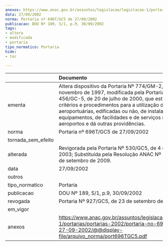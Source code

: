 ```yaml
---
anexos: https://www.anac.gov.br/assuntos/legislacao/legislacao-1/portarias/portarias-2002/portaria-no-696t-gc5-de-27-09-2002/@@display-file/arquivo_norma/port696TGC5.pdf
data: 27/09/2002
norma: Portaria nº 696T/GC5 de 27/09/2002
publicacao: DOU Nº 189, S/1, p.9, 30/09/2002
tags:
- altera
- modificada
- portaria
tipo_normatico: Portaria
hide: 
- toc 
 
---
```


|                    | Documento                                                                                                                                                                                                                                                                                                                                          |
|:-------------------|:---------------------------------------------------------------------------------------------------------------------------------------------------------------------------------------------------------------------------------------------------------------------------------------------------------------------------------------------------|
| ementa             | Altera dispositivo da Portaria Nº 774/GM-2, de 13 de novembro de 1997, modificada pela Portaria Nº 456/GC-5, de 20 de julho de 2000, que estabelece critérios e procedimentos para a utilização de áreas aeroportuárias, edificadas ou não, de instalações, de equipamentos, de facilidades e de serviços nos aeroportos e dá outras providências. |
| norma              | Portaria nº 696T/GC5 de 27/09/2002                                                                                                                                                                                                                                                                                                                 |
| tornada_sem_efeito |                                                                                                                                                                                                                                                                                                                                                    |
| alterada           | Revigorada pela Portaria Nº 530/GC5, de 4 de junho de 2003; Substituída pela Resolução ANAC Nº 113, de 22 de setembro de 2009.                                                                                                                                                                                                                     |
| data               | 27/09/2002                                                                                                                                                                                                                                                                                                                                         |
| outros             |                                                                                                                                                                                                                                                                                                                                                    |
| tipo_normatico     | Portaria                                                                                                                                                                                                                                                                                                                                           |
| publicacao         | DOU Nº 189, S/1, p.9, 30/09/2002                                                                                                                                                                                                                                                                                                                   |
| revogada           | Portaria Nº 927/GC5, de 23 de setembro de 2009                                                                                                                                                                                                                                                                                                     |
| em_vigor           |                                                                                                                                                                                                                                                                                                                                                    |
| anexos             | https://www.anac.gov.br/assuntos/legislacao/legislacao-1/portarias/portarias-2002/portaria-no-696t-gc5-de-27-09-2002/@@display-file/arquivo_norma/port696TGC5.pdf                                                                                                                                                                                  |